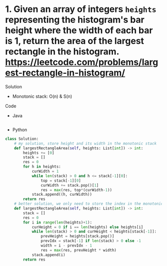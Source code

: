 # 1. Given an array of integers `heights` representing the histogram's bar height where the width of each bar is 1, return the area of the largest rectangle in the histogram. https://leetcode.com/problems/largest-rectangle-in-histogram/

Solution

- Monotonic stack: O(n) & S(n)

Code

- Java

```java

```

- Python

```python
class Solution:
    # my solution, store height and its width in the monotonic stack
    def largestRectangleArea(self, heights: List[int]) -> int:
        heights += [0]
        stack = []
        res = 0
        for h in heights:
            curWidth = 1
            while len(stack) > 0 and h <= stack[-1][0]:
                top = stack[-1][0]
                curWidth += stack.pop()[1]
                res = max(res, top*(curWidth-1))
            stack.append((h, curWidth))
        return res
    # better solution, we only need to store the index in the monotonic stack
    def largestRectangleArea(self, heights: List[int]) -> int:
        stack = []
        res = 0
        for i in range(len(heights)+1):
            curHeight = 0 if i == len(heights) else heights[i]
            while len(stack) > 0 and curHeight < heights[stack[-1]]:
                prevHeight = heights[stack.pop()]
                prevIdx = stack[-1] if len(stack) > 0 else -1
                width = i - prevIdx - 1
                res = max(res, prevHeight * width)
            stack.append(i)
        return res
```